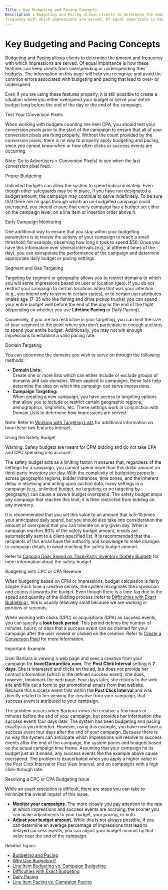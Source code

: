 ```yaml
---
Title : Key Budgeting and Pacing Concepts
Description : Budgeting and Pacing allows clients to determine the amount and
frequency with which impressions are served. Of equal importance is how
---
```



# Key Budgeting and Pacing Concepts



Budgeting and Pacing allows clients to determine the amount and
frequency with which impressions are served. Of equal importance is how
these features can keep clients from overspending or underspending their
budgets. The information on this page will help you recognize and avoid
the common errors associated with budgeting and pacing that lead to
over- or underspend.

Even if you are using these features properly, it is still possible to
create a situation where you either overspend your budget or serve your
entire budget long before the end of the day or the end of the campaign.

Test Your Conversion Pixels

When working with budgets counting line item CPA, you should test your
conversion pixels prior to the start of the campaign to ensure that all
of your conversion pixels are firing properly. Without the count
provided by the conversion pixels, there is no way to properly apply
budgeting and pacing, since you cannot know when or how often clicks or
success events are occurring.



Note: Go to
Advertisers
 \>  Conversion Pixels)
to see when the last conversion pixel fired.



Proper Budgeting

Unlimited budgets can allow the system to spend indiscriminately. Even
though other safeguards may be in place, if you have not designated a
budget amount, the campaign may continue to serve indefinitely. To be
sure that there are no gaps through which an un-budgeted campaign could
overspend, you should ensure that every campaign has a budget set either
on the campaign level, on a line item or insertion order above it.

Early Campaign Monitoring

One additional way to ensure that you stay within your budgeting
parameters is to review the activity of your campaign to reach a small
threshold; for example, observing how long it took to spend $50. Once
you have this information over several intervals (e.g., at different
times of the day), you can extrapolate the performance of the campaign
and determine appropriate daily budget or pacing settings.

Segment and Geo Targeting

Targeting by segment or geography allows you to restrict domains to
which you will serve impressions based on user or location (geo). If you
do not restrict your campaign to certain locations when that was your
intention (e.g., you intend only to serve in certain states), or to
certain user attributes (males age 17-35 who like fishing and drive
pickup trucks) you can spend your entire budget well before the end of
the day or the end of the flight (depending on whether you use
**Lifetime Pacing** or Daily Pacing).

Conversely, if you are too restrictive in your targeting, you can limit
the size of your segment to the point where you don't participate in
enough auctions to spend your entire budget. Additionally, you may not
win enough impressions to establish a valid pacing rate.

Domain Targeting

You can determine the domains you wish to serve on through the following
methods:

- **Domain Lists:**  
  Create one or more lists which can either include or exclude groups of
  domains and sub-domains. When applied to campaigns, these lists help
  determine the sites on which the campaign can serve impressions.
- **Campaign Targeting:**  
  When creating a new campaign, you have access to targeting options
  that allow you to include or restrict certain geographic regions,
  demographics, segments, etc. These settings work in conjunction with
  Domain Lists to determine how impressions are served.



Note: Refer to
<a href="working-with-targeting-lists.html" class="xref">Working with
Targeting Lists</a> for additional information on how these two features
interact.



Using the Safety Budget



Warning: Safety budgets are meant for
CPM bidding and do not take CPA and CPC spending into account.



The safety budget acts as a limiting factor. It ensures that, regardless
of the settings for a campaign, you cannot spend more than this dollar
amount on third-party inventory per day. With the complexity of
budgeting properly across geographic regions, bidder instances, time
zones, and the inherent delay in receiving and acting upon auction data,
many settings in a campaign (e.g., unlimited budget, no targeting, or no
targeting by geography) can cause a severe budget overspend. The safety
budget stops any campaign that reaches this limit; it is then restricted
from bidding on any inventory.

It is recommended that you set this value to an amount that is 5-10
times your anticipated daily spend, but you should also take into
consideration the amount of overspend that you can tolerate on any given
day. When a campaign reaches 80% of the safety budget amount, emails are
automatically sent to a client-specified list. It is recommended that
the recipients of this email have the authority and knowledge to make
changes to campaign details to avoid reaching the safety budget amount.

Refer to <a
href="capping-daily-spend-on-third-party-inventory-safety-budget.html"
class="xref">Capping Daily Spend on Third-Party Inventory (Safety
Budget)</a> for more information about the safety budget.

Budgeting with CPC or CPA Revenue

When budgeting based on CPM or impressions, budget calculation is fairly
simple. Each time a creative serves, the system recognizes the
impression and counts it towards the budget. Even though there is a
time-lag due to the speed and quantity of the bidding process (refer to
<a href="difficulties-with-exact-budgeting.html"
class="xref">Difficulties with Exact Budgeting</a>), this is usually
relatively small because we are working in portions of seconds.

When working with clicks (CPC) or acquisitions (CPA) as success events,
you can specify a **look back period**. This period defines the number
of minutes, hours, or days that a success event can be claimed for your
campaign after the user viewed or clicked on the creative. Refer to
<a href="create-a-conversion-pixel.html" class="xref">Create a
Conversion Pixel</a> for more information.



Important: Example

User Barbara is viewing a web page and sees a creative from your
campaign for **travel2antarctica.com**. The **Post Click Interval**
setting is **7 days**. She is interested and clicks on the ad, but does
not provide her contact information (which is the defined success
event); she does, however, bookmark the web page. Four days later, she
returns to the web site and fills out a form to get promotional emails
from that website. Because this success event falls within the **Post
Click Interval** and was directly related to her viewing the creative
from your campaign, that success event is attributed to your campaign.

The problem occurs when Barbara views the creative a few hours or
minutes before the end of your campaign, but provides her information
(the success event) four days later. The system has been budgeting and
pacing exactly as you intended. However, using this example, you have
now have a success event four days after the end of your campaign.
Because there is no way the system can anticipate which impressions will
resolve to success events after the end of the campaign, the system
paces and budgets based on the actual campaign time frame. Assuming that
your campaign hit its budget just as it ended, any success events like
the example above cause overspend. The problem is exacerbated when you
apply a higher value in the Post Click Interval or Post View Interval,
and on campaigns with a high click-through rate.



Resolving a CPC or CPA Budgeting Issue

While an exact resolution is difficult, there are steps you can take to
minimize the overall impact of this issue.

- **Monitor your campaigns.** The more closely you pay attention to the
  rate at which impressions and success events are accruing, the sooner
  you can make adjustments to your budget, your pacing, or both.
- **Adjust your budget amount.** While this is not always possible, if
  you can determine an average percentage of impressions that lead to
  delayed success events, you can adjust your budget amount by that
  value near the end of the campaign.

Related Topics

- <a href="budgeting-and-pacing.html" class="xref">Budgeting and
  Pacing</a>
- <a href="why-use-budgeting.html" class="xref">Why Use Budgeting?</a>
- <a href="line-item-budgeting-vs-campaign-budgeting.html"
  class="xref">Line Item Budgeting vs. Campaign Budgeting</a>
- <a href="difficulties-with-exact-budgeting.html"
  class="xref">Difficulties with Exact Budgeting</a>
- <a href="daily-pacing.html" class="xref">Daily Pacing</a>
- <a href="line-item-pacing-vs-campaign-pacing.html" class="xref">Line
  Item Pacing vs. Campaign Pacing</a>




